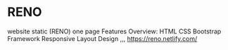 # RENO
website static (RENO) one page Features Overview: HTML CSS Bootstrap Framework Responsive Layout Design ,,,
https://reno.netlify.com/
